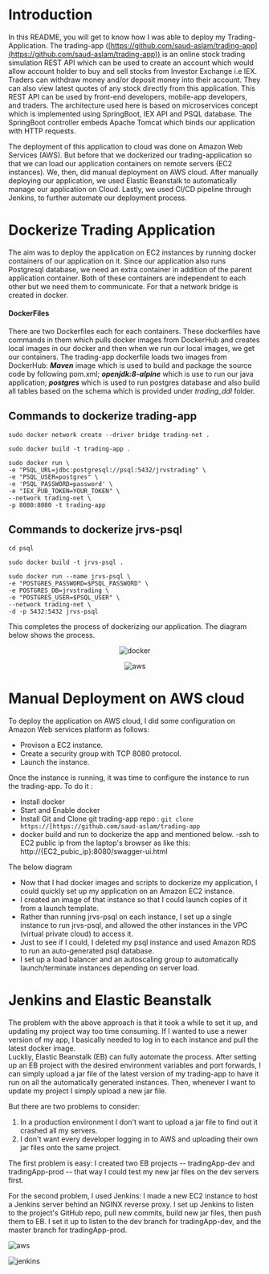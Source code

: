 

# Introduction
In this README, you will get to know how I was able to deploy my Trading-Application. The trading-app ([https://github.com/saud-aslam/trading-app](https://github.com/saud-aslam/trading-app)) is an online stock trading simulation REST API which can be used to create an account which would allow account holder to buy and sell stocks from Investor Exchange i.e IEX. Traders can withdraw money and/or deposit money into their account. They can also view latest quotes of any stock directly from this application. This REST API can be used by front-end developers, mobile-app developers, and traders. The architecture used here is based on microservices concept which is implemented using SpringBoot, IEX API and PSQL database. The SpringBoot controller embeds Apache Tomcat which binds our application with HTTP requests.

The deployment of this application to cloud was done on Amazon Web Services (AWS). But before that we dockerized our trading-application so that we can load our application containers on remote servers (EC2 instances). We, then, did manual deployment on AWS cloud. After manually deploying our application, we used Elastic Beanstalk to automatically manage our application on Cloud. Lastly, we used CI/CD pipeline through Jenkins, to further automate our deployment process.


# Dockerize Trading Application

The aim was to deploy the application on EC2 instances by running docker containers of our application on it. Since our application also runs Postgresql database, we need an extra container in addition of the parent application container. Both of these containers are independent to each other but we need them to communicate. For that a network bridge is created in docker. 
#### DockerFiles
There are two Dockerfiles each for each containers. These dockerfiles have commands in them which pulls docker images from DockerHub and creates local images in our docker and then when we run our local images, we get our containers. The trading-app dockerfile loads two images from DockerHub: ***Maven*** image which is used to build and package the source code by following pom.xml; ***openjdk:8-alpine*** which is use to run our java application; ***postgres*** which is used to run postgres database and  also build all tables based on the schema which is provided under *trading_ddl* folder.






## Commands to dockerize trading-app

```
sudo docker network create --driver bridge trading-net .

```
```
sudo docker build -t trading-app .

```
```
sudo docker run \
-e "PSQL_URL=jdbc:postgresql://psql:5432/jrvstrading" \
-e "PSQL_USER=postgres" \
-e 'PSQL_PASSWORD=password' \
-e "IEX_PUB_TOKEN=YOUR_TOKEN" \
--network trading-net \
-p 8080:8080 -t trading-app

```

## Commands to dockerize jrvs-psql


```
cd psql

sudo docker build -t jrvs-psql .

sudo docker run --name jrvs-psql \
-e "POSTGRES_PASSWORD=$PSQL_PASSWORD" \
-e POSTGRES_DB=jrvstrading \
-e "POSTGRES_USER=$PSQL_USER" \
--network trading-net \
-d -p 5432:5432 jrvs-psql

```

This completes the process of dockerizing our application. The diagram below shows the process.
 <p align="center">
 <img src="src/assets/images/docker.png" alt="docker"></p>
  <p align="center">
  <img src="src/assets/images/docker1.png" alt="aws"></p>


# Manual Deployment on AWS cloud

To deploy the application on AWS cloud, I did some configuration on Amazon Web services platform as follows:
- Provison a EC2 instance.
- Create a security group with TCP 8080 protocol.
- Launch the instance.

Once the instance is running, it was time to configure the instance to run the trading-app. To do it :
- Install docker 
- Start and Enable docker
- Install Git and Clone git trading-app repo : `git clone https://[https://github.com/saud-aslam/trading-app`
- docker build and run to dockerize the app and mentioned below.
-ssh to EC2 public ip from the laptop's browser as like this: http://{EC2_pubic_ip}:8080/swagger-ui.html

The below diagram 

-   Now that I had docker images and scripts to dockerize my application, I could quickly set up my application on an Amazon EC2 instance.
-   I created an image of that instance so that I could launch copies of it from a launch template.
-   Rather than running jrvs-psql on each instance, I set up a single instance to run jrvs-psql, and allowed the other instances in the VPC (virtual private cloud) to access it.
-   Just to see if I could, I deleted my psql instance and used Amazon RDS to run an auto-generated psql database.
-   I set up a load balancer and an autoscaling group to automatically launch/terminate instances depending on server load.



# Jenkins and Elastic Beanstalk

The problem with the above approach is that it took a while to set it up, and updating my project way too time consuming. If I wanted to use a newer version of my app, I basically needed to log in to each instance and pull the latest docker image.  
Luckliy, Elastic Beanstalk (EB) can fully automate the process. After setting up an EB project with the desired environment variables and port forwards, I can simply upload a jar file of the latest version of my trading-app to have it run on all the automatically generated instances. Then, whenever I want to update my project I simply upload a new jar file.

But there are two problems to consider:

1.  In a production environment I don't want to upload a jar file to find out it crashed all my servers.
2.  I don't want every developer logging in to AWS and uploading their own jar files onto the same project.

The first problem is easy: I created two EB projects -- tradingApp-dev and tradingApp-prod -- that way I could test my new jar files on the dev servers first.

For the second problem, I used Jenkins: I made a new EC2 instance to host a Jenkins server behind an NGINX reverse proxy. I set up Jenkins to listen to the project's GitHub repo, pull new commits, build new jar files, then push them to EB. I set it up to listen to the dev branch for tradingApp-dev, and the master branch for tradingApp-prod.


 
   <img src="src/assets/images/trading-aws.png" alt="aws"></p>

  <img src="src/assets/images/Jenkins.png" alt="jenkins"></p>

<!--stackedit_data:
eyJoaXN0b3J5IjpbLTEzMTk0MzI2NzUsMTQyMTAyODgwMSwtND
k3MTU5MzI5LDE2MzA3NDIyMCw0NzQzMTkxOTQsLTMwNTAxNzk4
MCwxODI3MDEzODExLC0xNjE3NjE4ODIyLDIwNjgyMzE5MzcsLT
M5NDMxNzgxMF19
-->